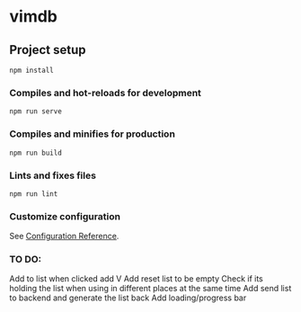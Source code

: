 # vimdb

## Project setup
```
npm install
```

### Compiles and hot-reloads for development
```
npm run serve
```

### Compiles and minifies for production
```
npm run build
```

### Lints and fixes files
```
npm run lint
```

### Customize configuration
See [Configuration Reference](https://cli.vuejs.org/config/).


### TO DO:

Add to list when clicked add V
Add reset list to be empty
Check if its holding the list when using in different places at the same time
Add send list to backend and generate the list back 
Add loading/progress bar

